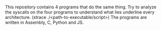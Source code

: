  This repository contains 4 programs that do the same thing. Try to analyze the syscalls on the four programs to understand what lies underline every architecture. (strace ./<path-to-executable/script>) The programs are written in Assembly, C, Python and JS.
